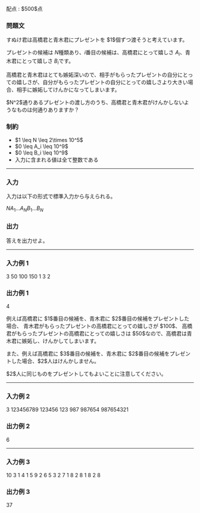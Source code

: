 
<div>

<span>

<span>

<p>
配点 : $500$点
</p>

<div>

<section>

### **問題文**

<p>
すぬけ君は高橋君と青木君にプレゼントを $1$個ずつ渡そうと考えています。

プレゼントの候補は $N$種類あり、$i$番目の候補は、高橋君にとって嬉しさ $A_i$、青木君にとって嬉しさ $B_i$です。
</p>

<p>
高橋君と青木君はとても嫉妬深いので、相手がもらったプレゼントの自分にとっての嬉しさが、自分がもらったプレゼントの自分にとっての嬉しさより大きい場合、相手に嫉妬してけんかになってしまいます。
</p>

<p>
$N^2$通りあるプレゼントの渡し方のうち、高橋君と青木君がけんかしないようなものは何通りありますか？
</p>

</section>

</div>

<div>

<section>

### **制約**

<ul>

<li>
$1 \leq N \leq 2\times 10^5$
</li>

<li>
$0 \leq A_i \leq 10^9$
</li>

<li>
$0 \leq B_i \leq 10^9$
</li>

<li>
入力に含まれる値は全て整数である
</li>

</ul>

</section>

</div>

---

<div>

<div>

<section>

### **入力**

<p>
入力は以下の形式で標準入力から与えられる。
</p>

<div>

$N$$A_1$$\ldots$$A_N$$B_1$$\ldots$$B_N$
</div>

</section>

</div>

<div>

<section>

### **出力**

<p>
答えを出力せよ。  
</p>

</section>

</div>

</div>

---

<div>

<section>

### **入力例 1**

<div>

3
50 100 150
1 3 2

</div>

</section>

</div>

<div>

<section>

### **出力例 1**

<div>

4

</div>

<p>
例えば高橋君に $1$番目の候補を、青木君に $2$番目の候補をプレゼントした場合、
青木君がもらったプレゼントの高橋君にとっての嬉しさが $100$、
高橋君がもらったプレゼントの高橋君にとっての嬉しさは $50$なので、高橋君は青木君に嫉妬し、けんかしてしまいます。
</p>

<p>
また、例えば高橋君に $3$番目の候補を、青木君に $2$番目の候補をプレゼントした場合、$2$人はけんかしません。
</p>

<p>
$2$人に同じものをプレゼントしてもよいことに注意してください。
</p>

</section>

</div>

---

<div>

<section>

### **入力例 2**

<div>

3
123456789 123456 123
987 987654 987654321

</div>

</section>

</div>

<div>

<section>

### **出力例 2**

<div>

6

</div>

</section>

</div>

---

<div>

<section>

### **入力例 3**

<div>

10
3 1 4 1 5 9 2 6 5 3
2 7 1 8 2 8 1 8 2 8

</div>

</section>

</div>

<div>

<section>

### **出力例 3**

<div>

37

</div>

</section>

</div>

</span>

</span>

</div>
